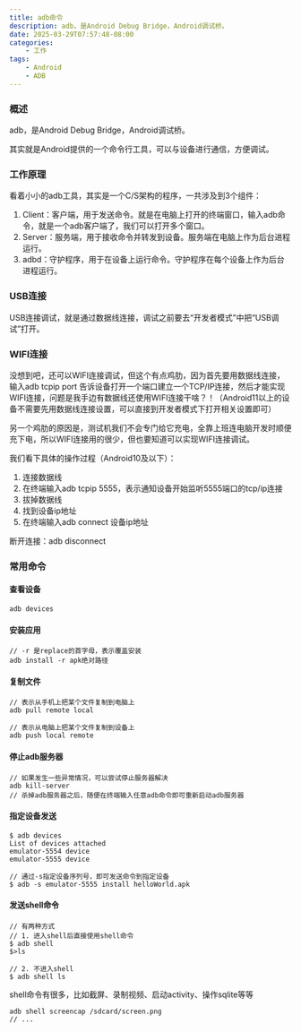 ```yaml
---
title: adb命令
description: adb，是Android Debug Bridge，Android调试桥。
date: 2025-03-29T07:57:48-08:00
categories:
    - 工作
tags:
    - Android
    - ADB
---
```


### 概述

adb，是Android Debug Bridge，Android调试桥。

其实就是Android提供的一个命令行工具，可以与设备进行通信，方便调试。

### 工作原理

看着小小的adb工具，其实是一个C/S架构的程序，一共涉及到3个组件：

1. Client：客户端，用于发送命令。就是在电脑上打开的终端窗口，输入adb命令，就是一个adb客户端了，我们可以打开多个窗口。
2. Server：服务端，用于接收命令并转发到设备。服务端在电脑上作为后台进程运行。
3. adbd：守护程序，用于在设备上运行命令。守护程序在每个设备上作为后台进程运行。

### USB连接

USB连接调试，就是通过数据线连接，调试之前要去“开发者模式”中把“USB调试”打开。

### WIFI连接

没想到吧，还可以WIFI连接调试，但这个有点鸡肋，因为首先要用数据线连接，输入adb tcpip port 告诉设备打开一个端口建立一个TCP/IP连接，然后才能实现WIFI连接，问题是我手边有数据线还使用WIFI连接干啥？！（Android11以上的设备不需要先用数据线连接设置，可以直接到开发者模式下打开相关设置即可）

另一个鸡肋的原因是，测试机我们不会专门给它充电，全靠上班连电脑开发时顺便充下电，所以WIFI连接用的很少，但也要知道可以实现WIFI连接调试。

我们看下具体的操作过程（Android10及以下）：

1. 连接数据线
2. 在终端输入adb tcpip 5555，表示通知设备开始监听5555端口的tcp/ip连接
3. 拔掉数据线
4. 找到设备ip地址
5. 在终端输入adb connect 设备ip地址

断开连接：adb disconnect

### 常用命令

#### 查看设备

```shell
adb devices
```



#### 安装应用

```shell
// -r 是replace的首字母，表示覆盖安装
adb install -r apk绝对路径
```



#### 复制文件

```shell
// 表示从手机上把某个文件复制到电脑上
adb pull remote local

// 表示从电脑上把某个文件复制到设备上
adb push local remote
```



#### 停止adb服务器

```shell
// 如果发生一些异常情况，可以尝试停止服务器解决
adb kill-server
// 杀掉adb服务器之后，随便在终端输入任意adb命令即可重新启动adb服务器
```

#### 指定设备发送

```
$ adb devices
List of devices attached
emulator-5554 device
emulator-5555 device

// 通过-s指定设备序列号，即可发送命令到指定设备
$ adb -s emulator-5555 install helloWorld.apk
```



#### 发送shell命令

```shell
// 有两种方式
// 1. 进入shell后直接使用shell命令
$ adb shell
$>ls

// 2. 不进入shell
$ adb shell ls
```

shell命令有很多，比如截屏、录制视频、启动activity、操作sqlite等等

```shell
adb shell screencap /sdcard/screen.png
// ...
```





